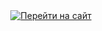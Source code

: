 <div align="center">
  <a href="mi1nor.github.io/new-v/"><img alt="Перейти на сайт" src="https://img.shields.io/badge/Перейти%20на_сайт-8A2BE2?style=for-the-badge&link=https%3A%2F%2Fmi1nor.github.io%2Fnew-v"></a>
</div>

